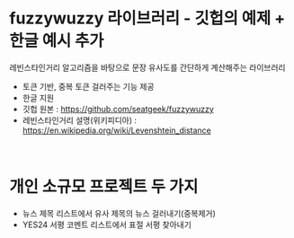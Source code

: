 # fuzzywuzzy 라이브러리 - 깃헙의 예제 + 한글 예시 추가
레빈스타인거리 알고리즘을 바탕으로 문장 유사도를 간단하게 계산해주는 라이브러리

- 토큰 기반, 중복 토큰 걸러주는 기능 제공
- 한글 지원
- 깃헙 원본 : https://github.com/seatgeek/fuzzywuzzy
- 레빈스타인거리 설명(위키피디아) : https://en.wikipedia.org/wiki/Levenshtein_distance


<br>

# 개인 소규모 프로젝트 두 가지

- 뉴스 제목 리스트에서 유사 제목의 뉴스 걸러내기(중복제거)
- YES24 서평 코멘트 리스트에서 표절 서평 찾아내기
